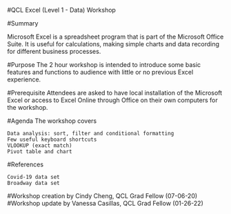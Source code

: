 #QCL Excel (Level 1 - Data) Workshop

#Summary

Microsoft Excel is a spreadsheet program that is part of the Microsoft Office Suite. It is useful for calculations, making simple charts and data recording for different business processes.

#Purpose
The 2 hour workshop is intended to introduce some basic features and functions to audience with little or no previous Excel experience.

#Prerequisite
Attendees are asked to have local installation of the Microsoft Excel or access to Excel Online through Office on their own computers for the workshop.  

#Agenda
The workshop covers

    Data analysis: sort, filter and conditional formatting
    Few useful keyboard shortcuts
    VLOOKUP (exact match)
    Pivot table and chart

#References

    Covid-19 data set
    Broadway data set

#Workshop creation by Cindy Cheng, QCL Grad Fellow (07-06-20)
#Workshop update by Vanessa Casillas, QCL Grad Fellow (01-26-22)
